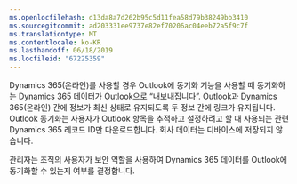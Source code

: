 ```yaml
---
ms.openlocfilehash: d13da8a7d262b95c5d11fea58d79b38249bb3410
ms.sourcegitcommit: ad203331ee9737e82ef70206ac04eeb72a5f9c7f
ms.translationtype: MT
ms.contentlocale: ko-KR
ms.lasthandoff: 06/18/2019
ms.locfileid: "67225359"
---
```

Dynamics 365(온라인)를 사용할 경우 Outlook에 동기화 기능을 사용할 때 동기화하는 Dynamics 365 데이터가 Outlook으로 “내보내집니다”. Outlook과 Dynamics 365(온라인) 간에 정보가 최신 상태로 유지되도록 두 정보 간에 링크가 유지됩니다. Outlook 동기화는 사용자가 Outlook 항목을 추적하고 설정하려고 할 때 사용되는 관련 Dynamics 365 레코드 ID만 다운로드합니다. 회사 데이터는 디바이스에 저장되지 않습니다.  
  
 관리자는 조직의 사용자가 보안 역할을 사용하여 Dynamics 365 데이터를 Outlook에 동기화할 수 있는지 여부를 결정합니다.